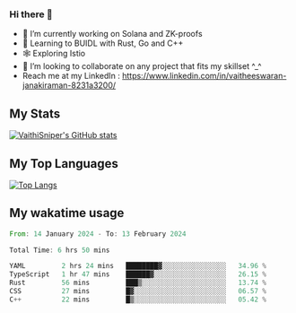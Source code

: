 ### Hi there 👋

- 🔭 I’m currently working on Solana and ZK-proofs
- 📖 Learning to BUIDL with Rust, Go and C++
- 🕸️ Exploring Istio
- 👯 I’m looking to collaborate on any project that fits my skillset ^_^
- Reach me at my LinkedIn : https://www.linkedin.com/in/vaitheeswaran-janakiraman-8231a3200/

## My Stats
[![VaithiSniper's GitHub stats](https://github-readme-stats.vercel.app/api?username=VaithiSniper&hide=stars&theme=radical)](https://github.com/anuraghazra/github-readme-stats)

## My Top Languages

[![Top Langs](https://github-readme-stats.vercel.app/api/top-langs/?username=VaithiSniper&layout=compact)](https://github.com/anuraghazra/github-readme-stats)

## My wakatime usage

<!--START_SECTION:waka-->

```rust
From: 14 January 2024 - To: 13 February 2024

Total Time: 6 hrs 50 mins

YAML         2 hrs 24 mins   ████████▓░░░░░░░░░░░░░░░░   34.96 %
TypeScript   1 hr 47 mins    ██████▓░░░░░░░░░░░░░░░░░░   26.15 %
Rust         56 mins         ███▒░░░░░░░░░░░░░░░░░░░░░   13.74 %
CSS          27 mins         █▓░░░░░░░░░░░░░░░░░░░░░░░   06.57 %
C++          22 mins         █▒░░░░░░░░░░░░░░░░░░░░░░░   05.42 %
```

<!--END_SECTION:waka-->
